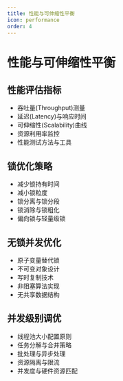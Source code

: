 ```yaml
---
title: 性能与可伸缩性平衡
icon: performance
order: 4
---
```


# 性能与可伸缩性平衡

## 性能评估指标

- 吞吐量(Throughput)测量
- 延迟(Latency)与响应时间
- 可伸缩性(Scalability)曲线
- 资源利用率监控
- 性能测试方法与工具

## 锁优化策略

- 减少锁持有时间
- 减小锁粒度
- 锁分离与锁分段
- 锁消除与锁粗化
- 偏向锁与轻量级锁

## 无锁并发优化

- 原子变量替代锁
- 不可变对象设计
- 写时复制技术
- 非阻塞算法实现
- 无共享数据结构

## 并发级别调优

- 线程池大小配置原则
- 任务分解与合并策略
- 批处理与异步处理
- 资源隔离与限流
- 并发度与硬件资源匹配
